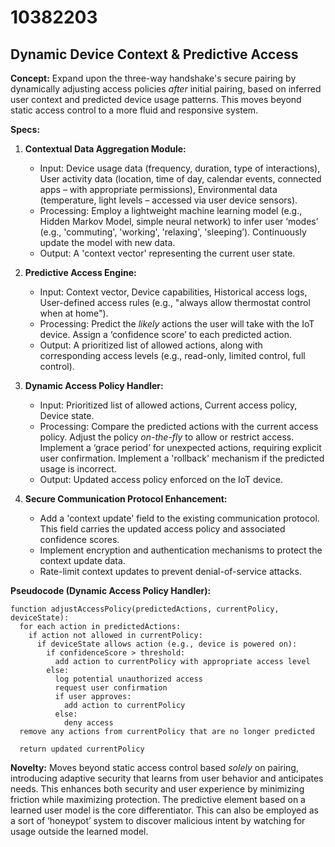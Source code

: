 # 10382203

## Dynamic Device Context & Predictive Access

**Concept:** Expand upon the three-way handshake's secure pairing by dynamically adjusting access policies *after* initial pairing, based on inferred user context and predicted device usage patterns. This moves beyond static access control to a more fluid and responsive system.

**Specs:**

1.  **Contextual Data Aggregation Module:**
    *   Input: Device usage data (frequency, duration, type of interactions), User activity data (location, time of day, calendar events, connected apps – with appropriate permissions), Environmental data (temperature, light levels – accessed via user device sensors).
    *   Processing: Employ a lightweight machine learning model (e.g., Hidden Markov Model, simple neural network) to infer user ‘modes’ (e.g., 'commuting', 'working', 'relaxing', 'sleeping’). Continuously update the model with new data.
    *   Output: A 'context vector' representing the current user state.

2.  **Predictive Access Engine:**
    *   Input: Context vector, Device capabilities, Historical access logs, User-defined access rules (e.g., "always allow thermostat control when at home").
    *   Processing: Predict the *likely* actions the user will take with the IoT device. Assign a ‘confidence score’ to each predicted action.
    *   Output: A prioritized list of allowed actions, along with corresponding access levels (e.g., read-only, limited control, full control).

3.  **Dynamic Access Policy Handler:**
    *   Input: Prioritized list of allowed actions, Current access policy, Device state.
    *   Processing: Compare the predicted actions with the current access policy. Adjust the policy *on-the-fly* to allow or restrict access. Implement a ‘grace period’ for unexpected actions, requiring explicit user confirmation.  Implement a 'rollback' mechanism if the predicted usage is incorrect.
    *   Output: Updated access policy enforced on the IoT device.

4.  **Secure Communication Protocol Enhancement:**
    *   Add a 'context update' field to the existing communication protocol. This field carries the updated access policy and associated confidence scores.
    *   Implement encryption and authentication mechanisms to protect the context update data.
    *   Rate-limit context updates to prevent denial-of-service attacks.

**Pseudocode (Dynamic Access Policy Handler):**

```
function adjustAccessPolicy(predictedActions, currentPolicy, deviceState):
  for each action in predictedActions:
    if action not allowed in currentPolicy:
      if deviceState allows action (e.g., device is powered on):
        if confidenceScore > threshold:
          add action to currentPolicy with appropriate access level
        else:
          log potential unauthorized access
          request user confirmation
          if user approves:
            add action to currentPolicy
          else:
            deny access
  remove any actions from currentPolicy that are no longer predicted

  return updated currentPolicy
```

**Novelty:**  Moves beyond static access control based *solely* on pairing, introducing adaptive security that learns from user behavior and anticipates needs. This enhances both security and user experience by minimizing friction while maximizing protection. The predictive element based on a learned user model is the core differentiator. This can also be employed as a sort of ‘honeypot’ system to discover malicious intent by watching for usage outside the learned model.
